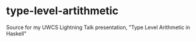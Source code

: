 # type-level-artithmetic
Source for my UWCS Lightning Talk presentation, "Type Level Arithmetic in Haskell"
